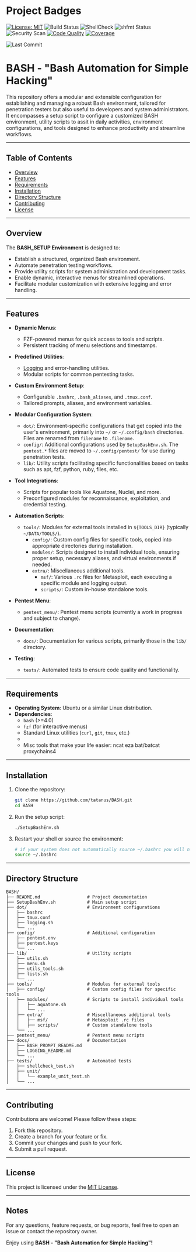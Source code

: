 # Project Badges

[![License: MIT](https://img.shields.io/badge/License-MIT-blue.svg)](LICENSE)
![Build Status](https://github.com/tatanus/BASH/actions/workflows/main.yml/badge.svg)
![ShellCheck](https://github.com/tatanus/BASH/actions/workflows/shellcheck.yml/badge.svg)
![shfmt Status](https://github.com/tatanus/BASH/actions/workflows/format.yml/badge.svg)
![Security Scan](https://github.com/tatanus/BASH/actions/workflows/security.yml/badge.svg)
[![Code Quality](https://api.codacy.com/project/badge/Grade/<project-id>)](https://www.codacy.com/gh/tatanus/BASH/dashboard)
[![Coverage](https://coveralls.io/repos/github/tatanus/BASH/badge.svg?branch=main)](https://coveralls.io/github/tatanus/BASH)

![Last Commit](https://img.shields.io/github/last-commit/tatanus/BASH)


# BASH - "Bash Automation for Simple Hacking"

This repository offers a modular and extensible configuration for establishing and managing a robust Bash environment, tailored for penetration testers but also useful to developers and system administrators. It encompasses a setup script to configure a customized BASH environment, utility scripts to assit in daily activities, environment configurations, and tools designed to enhance productivity and streamline workflows.

---

## Table of Contents
- [Overview](#overview)
- [Features](#features)
- [Requirements](#requirements)
- [Installation](#installation)
- [Directory Structure](#directory-structure)
- [Contributing](#contributing)
- [License](#license)


---

## Overview

The **BASH_SETUP Environment** is designed to:
- Establish a structured, organized Bash environment.
- Automate penetration testing workflows.
- Provide utility scripts for system administration and development tasks.
- Enable dynamic, interactive menus for streamlined operations.
- Facilitate modular customization with extensive logging and error handling.

---

## Features

- **Dynamic Menus**:
  - FZF-powered menus for quick access to tools and scripts.
  - Persistent tracking of menu selections and timestamps.

- **Predefined Utilities**:
  - [Logging](docs/LOGGING_README.md) and error-handling utilities.
  - Modular scripts for common pentesting tasks.

- **Custom Environment Setup**:
  - Configurable `.bashrc`, `.bash_aliases`, and `.tmux.conf`.
  - Tailored prompts, aliases, and environment variables.

- **Modular Configuration System**:
  - `dot/`: Environment-specific configurations that get copied into the user's environment, primarily into `~/` or `~/.config/bash` directories. Files are renamed from `filename` to `.filename`.
  - `config/`: Additional configurations used by `SetupBashEnv.sh`. The `pentest.*` files are moved to `~/.config/pentest/` for use during penetration tests.
  - `lib/`: Utility scripts facilitating specific functionalities based on tasks such as apt, fzf, python, ruby, files, etc.

- **Tool Integrations**:
  - Scripts for popular tools like Aquatone, Nuclei, and more.
  - Preconfigured modules for reconnaissance, exploitation, and credential testing.

- **Automation Scripts**:
  - `tools/`: Modules for external tools installed in `${TOOLS_DIR}` (typically `~/DATA/TOOLS/`).
    - `config/`: Custom config files for specific tools, copied into appropriate directories during installation.
    - `modules/`: Scripts designed to install individual tools, ensuring proper setup, necessary aliases, and virtual environments if needed.
    - `extra/`: Miscellaneous additional tools.
      - `msf/`: Various `.rc` files for Metasploit, each executing a specific module and logging output.
      - `scripts/`: Custom in-house standalone tools.

- **Pentest Menu**:
  - `pentest_menu/`: Pentest menu scripts (currently a work in progress and subject to change).

- **Documentation**:
  - `docs/`: Documentation for various scripts, primarily those in the `lib/` directory.

- **Testing**:
  - `tests/`: Automated tests to ensure code quality and functionality.

---

## Requirements

- **Operating System**: Ubuntu or a similar Linux distribution.
- **Dependencies**:
  - `bash` (>=4.0)
  - `fzf` (for interactive menus)
  - Standard Linux utilities (`curl`, `git`, `tmux`, etc.)
  -
  - Misc tools that make your life easier: ncat eza bat/batcat proxychains4

---

## Installation

1. Clone the repository:
   ```bash
   git clone https://github.com/tatanus/BASH.git
   cd BASH
   ```

2. Run the setup script:
   ```bash
   ./SetupBashEnv.sh
   ```

3. Restart your shell or source the environment:
   ```bash
   # if your system does not automatically source ~/.bashrc you will need to do it manually
   source ~/.bashrc
   ```

---

## Directory Structure

```
BASH/
├── README.md                  # Project documentation
├── SetupBashEnv.sh            # Main setup script
├── dot/                       # Environment configurations
│   ├── bashrc
│   ├── tmux.conf
│   ├── logging.sh
│   └── ...
├── config/                    # Additional configuration
│   ├── pentest.env
│   ├── pentest.keys
│   └── ...
├── lib/                       # Utility scripts
│   ├── utils.sh
│   ├── menu.sh
│   ├── utils_tools.sh
│   ├── lists.sh
│   └── ...
├── tools/                     # Modules for external tools
│   ├── config/                # Custom config files for specific tools
│   ├── modules/               # Scripts to install individual tools
│   │   ├── aquatone.sh
│   │   └── ...
│   ├── extra/                 # Miscellaneous additional tools
│   │   ├── msf/               # Metasploit .rc files
│   │   ├── scripts/           # Custom standalone tools
│   └── ...
├── pentest_menu/              # Pentest menu scripts
├── docs/                      # Documentation
│   ├── BASH_PROMPT_README.md
│   ├── LOGGING_README.md
│   └── ...
├── tests/                     # Automated tests
│   ├── shellcheck_test.sh
│   ├── unit/
│   │   └── example_unit_test.sh
│   └── ...

```

---

## Contributing

Contributions are welcome! Please follow these steps:

1. Fork this repository.
2. Create a branch for your feature or fix.
3. Commit your changes and push to your fork.
4. Submit a pull request.

---

## License

This project is licensed under the [MIT License](LICENSE).

---

## Notes

For any questions, feature requests, or bug reports, feel free to open an issue or contact the repository owner.

Enjoy using **BASH - "Bash Automation for Simple Hacking"!**
